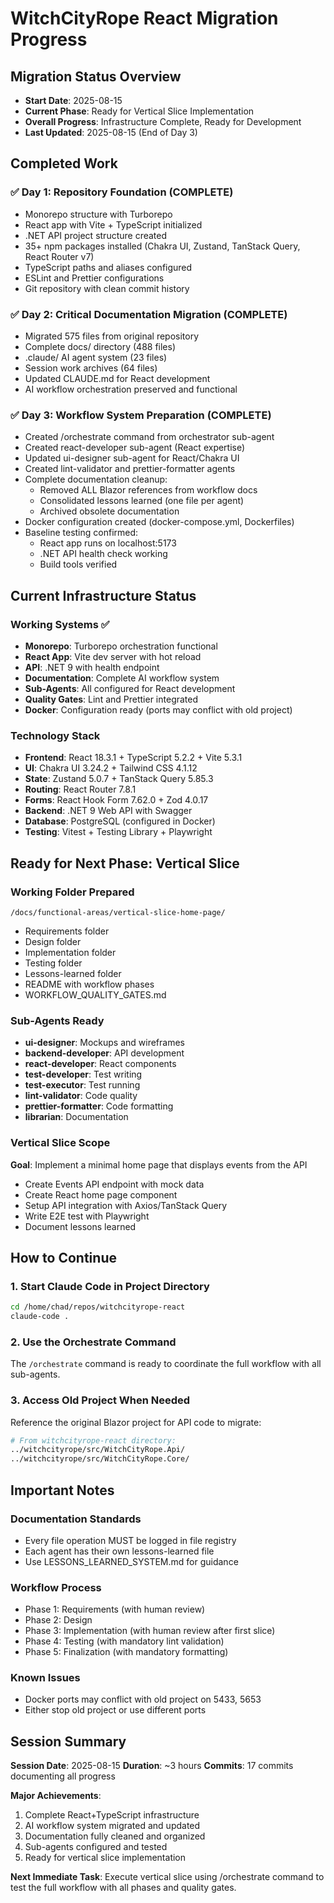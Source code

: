 # WitchCityRope React Migration Progress

## Migration Status Overview
- **Start Date**: 2025-08-15
- **Current Phase**: Ready for Vertical Slice Implementation
- **Overall Progress**: Infrastructure Complete, Ready for Development
- **Last Updated**: 2025-08-15 (End of Day 3)

## Completed Work

### ✅ Day 1: Repository Foundation (COMPLETE)
- Monorepo structure with Turborepo
- React app with Vite + TypeScript initialized
- .NET API project structure created
- 35+ npm packages installed (Chakra UI, Zustand, TanStack Query, React Router v7)
- TypeScript paths and aliases configured
- ESLint and Prettier configurations
- Git repository with clean commit history

### ✅ Day 2: Critical Documentation Migration (COMPLETE)
- Migrated 575 files from original repository
- Complete docs/ directory (488 files)
- .claude/ AI agent system (23 files)
- Session work archives (64 files)
- Updated CLAUDE.md for React development
- AI workflow orchestration preserved and functional

### ✅ Day 3: Workflow System Preparation (COMPLETE)
- Created /orchestrate command from orchestrator sub-agent
- Created react-developer sub-agent (React expertise)
- Updated ui-designer sub-agent for React/Chakra UI
- Created lint-validator and prettier-formatter agents
- Complete documentation cleanup:
  - Removed ALL Blazor references from workflow docs
  - Consolidated lessons learned (one file per agent)
  - Archived obsolete documentation
- Docker configuration created (docker-compose.yml, Dockerfiles)
- Baseline testing confirmed:
  - React app runs on localhost:5173
  - .NET API health check working
  - Build tools verified

## Current Infrastructure Status

### Working Systems ✅
- **Monorepo**: Turborepo orchestration functional
- **React App**: Vite dev server with hot reload
- **API**: .NET 9 with health endpoint
- **Documentation**: Complete AI workflow system
- **Sub-Agents**: All configured for React development
- **Quality Gates**: Lint and Prettier integrated
- **Docker**: Configuration ready (ports may conflict with old project)

### Technology Stack
- **Frontend**: React 18.3.1 + TypeScript 5.2.2 + Vite 5.3.1
- **UI**: Chakra UI 3.24.2 + Tailwind CSS 4.1.12
- **State**: Zustand 5.0.7 + TanStack Query 5.85.3
- **Routing**: React Router 7.8.1
- **Forms**: React Hook Form 7.62.0 + Zod 4.0.17
- **Backend**: .NET 9 Web API with Swagger
- **Database**: PostgreSQL (configured in Docker)
- **Testing**: Vitest + Testing Library + Playwright

## Ready for Next Phase: Vertical Slice

### Working Folder Prepared
`/docs/functional-areas/vertical-slice-home-page/`
- Requirements folder
- Design folder
- Implementation folder
- Testing folder
- Lessons-learned folder
- README with workflow phases
- WORKFLOW_QUALITY_GATES.md

### Sub-Agents Ready
- **ui-designer**: Mockups and wireframes
- **backend-developer**: API development
- **react-developer**: React components
- **test-developer**: Test writing
- **test-executor**: Test running
- **lint-validator**: Code quality
- **prettier-formatter**: Code formatting
- **librarian**: Documentation

### Vertical Slice Scope
**Goal**: Implement a minimal home page that displays events from the API
- Create Events API endpoint with mock data
- Create React home page component
- Setup API integration with Axios/TanStack Query
- Write E2E test with Playwright
- Document lessons learned

## How to Continue

### 1. Start Claude Code in Project Directory
```bash
cd /home/chad/repos/witchcityrope-react
claude-code .
```

### 2. Use the Orchestrate Command
The `/orchestrate` command is ready to coordinate the full workflow with all sub-agents.

### 3. Access Old Project When Needed
Reference the original Blazor project for API code to migrate:
```bash
# From witchcityrope-react directory:
../witchcityrope/src/WitchCityRope.Api/
../witchcityrope/src/WitchCityRope.Core/
```

## Important Notes

### Documentation Standards
- Every file operation MUST be logged in file registry
- Each agent has their own lessons-learned file
- Use LESSONS_LEARNED_SYSTEM.md for guidance

### Workflow Process
- Phase 1: Requirements (with human review)
- Phase 2: Design
- Phase 3: Implementation (with human review after first slice)
- Phase 4: Testing (with mandatory lint validation)
- Phase 5: Finalization (with mandatory formatting)

### Known Issues
- Docker ports may conflict with old project on 5433, 5653
- Either stop old project or use different ports

## Session Summary

**Session Date**: 2025-08-15
**Duration**: ~3 hours
**Commits**: 17 commits documenting all progress

**Major Achievements**:
1. Complete React+TypeScript infrastructure
2. AI workflow system migrated and updated
3. Documentation fully cleaned and organized
4. Sub-agents configured and tested
5. Ready for vertical slice implementation

**Next Immediate Task**: Execute vertical slice using /orchestrate command to test the full workflow with all phases and quality gates.